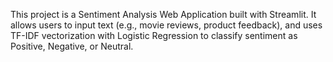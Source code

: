 This project is a Sentiment Analysis Web Application built with Streamlit. It allows users to input text (e.g., movie reviews, product feedback), and uses TF-IDF vectorization with Logistic Regression to classify sentiment as Positive, Negative, or Neutral.
